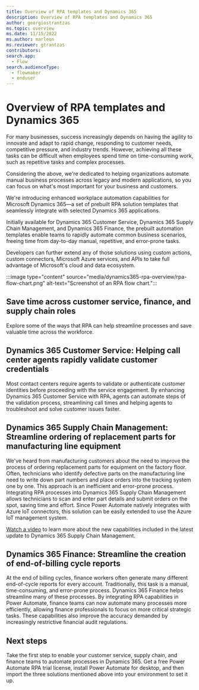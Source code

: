 ```yaml
---
title: Overview of RPA templates and Dynamics 365
description: Overview of RPA templates and Dynamics 365
author: georgiostrantzas
ms.topic: overview
ms.date: 11/15/2022
ms.author: marleon
ms.reviewer: gtrantzas
contributors:
search.app: 
  - Flow
search.audienceType: 
  - flowmaker
  - enduser
---
```


# Overview of RPA templates and Dynamics 365

For many businesses, success increasingly depends on having the agility to innovate and adapt to rapid change, responding to customer needs, competitive pressure, and industry trends. However, achieving all these tasks can be difficult when employees spend time on time-consuming work, such as repetitive tasks and complex processes.

Considering the above, we're dedicated to helping organizations automate manual business processes across legacy and modern applications, so you can focus on what's most important for your business and customers.

We're introducing enhanced workplace automation capabilities for Microsoft Dynamics 365—a set of prebuilt RPA solution templates that seamlessly integrate with selected Dynamics 365 applications.

Initially available for Dynamics 365 Customer Service, Dynamics 365 Supply Chain Management, and Dynamics 365 Finance, the prebuilt automation templates enable teams to rapidly automate common business scenarios, freeing time from day-to-day manual, repetitive, and error-prone tasks.

Developers can further extend any of those solutions using custom actions, custom connectors, Microsoft Azure services, and APIs to take full advantage of Microsoft's cloud and data ecosystem.

:::image type="content" source="media/dynamics365-rpa-overview/rpa-flow-chart.png" alt-text="Screenshot of an RPA flow chart.":::

## Save time across customer service, finance, and supply chain roles

Explore some of the ways that RPA can help streamline processes and save valuable time across the workforce.

## Dynamics 365 Customer Service: Helping call center agents rapidly validate customer credentials

Most contact centers require agents to validate or authenticate customer identities before proceeding with the service engagement. By enhancing Dynamics 365 Customer Service with RPA, agents can automate steps of the validation process, streamlining call times and helping agents to troubleshoot and solve customer issues faster.

## Dynamics 365 Supply Chain Management: Streamline ordering of replacement parts for manufacturing line equipment

We've heard from manufacturing customers about the need to improve the process of ordering replacement parts for equipment on the factory floor. Often, technicians who identify defective parts on the manufacturing line need to write down part numbers and place orders into the tracking system one by one. This approach is an inefficient and error-prone process. Integrating RPA processes into Dynamics 365 Supply Chain Management allows technicians to scan and enter part details and submit orders on the spot, saving time and effort. Since Power Automate natively integrates with Azure IoT connectors, this solution can be easily extended to use the Azure IoT management system.

[Watch a video](https://www.youtube.com/watch?v=LFbzJ6-H89w) to learn more about the new capabilities included in the latest update to Dynamics 365 Supply Chain Management.

## Dynamics 365 Finance: Streamline the creation of end-of-billing cycle reports

At the end of billing cycles, finance workers often generate many different end-of-cycle reports for every account. Traditionally, this task is a manual, time-consuming, and error-prone process. Dynamics 365 Finance helps streamline many of these processes. By integrating RPA capabilities in Power Automate, finance teams can now automate many processes more efficiently, allowing finance professionals to focus on more critical strategic tasks. These capabilities also improve the accuracy demanded by increasingly restrictive financial audit regulations.

## Next steps

Take the first step to enable your customer service, supply chain, and finance teams to automate processes in Dynamics 365. Get a free Power Automate RPA trial license, install Power Automate for desktop, and then import the three solutions mentioned above into your environment to set it up.